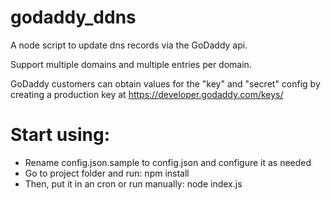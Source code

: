 # godaddy_ddns
A node script to update dns records via the GoDaddy api.

Support multiple domains and multiple entries per domain.

GoDaddy customers can obtain values for the "key" and "secret" config by creating a production key at https://developer.godaddy.com/keys/

# Start using:
- Rename config.json.sample to config.json and configure it as needed
- Go to project folder and run: npm install
- Then, put it in an cron or run manually: node index.js
